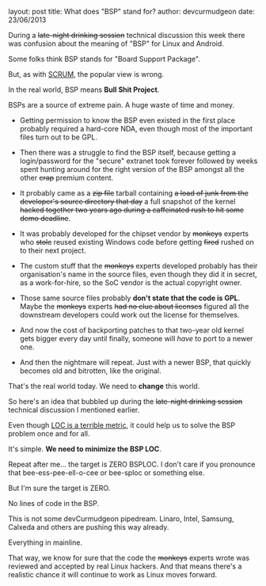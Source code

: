 layout: post
title: What does "BSP" stand for?
author: devcurmudgeon
date: 23/06/2013

During a <strike>late-night drinking session</strike> technical discussion this week there was confusion about the meaning of "BSP" for Linux and Android. 

Some folks think BSP stands for "Board Support Package". 

But, as with [SCRUM](http://www.devcurmudgeon.com/2010/08/28/software-chaos-ridiculously-under-managed/), the popular view is wrong.

In the real world, BSP means <b>Bull Shit Project</b>.

BSPs are a source of extreme pain. A huge waste of time and money.


+ Getting permission to know the BSP even existed in the first place probably required a hard-core NDA, even though most of the important files turn out to be GPL.

+ Then there was a struggle to find the BSP itself, because getting a login/password for the "secure" extranet took forever followed by weeks spent hunting around for the right version of the BSP amongst all the other <strike>crap</strike> premium content.

+ It probably came as a <strike>zip file</strike> tarball containing <strike>a load of junk from the developer's source directory that day</strike> a full snapshot of the kernel<strike> hacked together two years ago during a caffeinated rush to hit some demo deadline</strike>.

+ It was probably developed for the chipset vendor by <strike>monkeys</strike> experts who <strike>stole</strike> reused existing Windows code before getting <strike>fired</strike> rushed on to their next project.

+ The custom stuff that the <strike>monkeys</strike> experts developed probably has their organisation's name in the source files, even though they did it in secret, as a work-for-hire, so the SoC vendor is the actual copyright owner. 

+ Those same source files probably <b>don't state that the code is GPL</b>. Maybe the <strike>monkeys</strike> experts <strike>had no clue about licenses</strike> figured all the downstream developers could work out the license for themselves.

+ And now the cost of backporting patches to that two-year old kernel gets bigger every day until finally, someone will *have* to port to a newer one. 

+ And then the nightmare will repeat. Just with a newer BSP, that quickly becomes old and bitrotten, like the original. 

That's the real world today. We need to <b>change</b> this world.

So here's an idea that bubbled up during the <strike>late-night drinking session</strike> technical discussion I mentioned earlier. 

Even though [LOC is a terrible metric](http://www.devcurmudgeon.com/2013/06/02/the-worst-metric/), it could help us to solve the BSP problem once and for all.

It's simple. <b>We need to minimize the BSP LOC</b>. 

Repeat after me... the target is ZERO BSPLOC. I don't care if you pronounce that bee-ess-pee-ell-o-cee or bee-sploc or something else. 

But I'm sure the target is ZERO.

No lines of code in the BSP. 

This is not some devCurmudgeon pipedream. Linaro, Intel, Samsung, Calxeda and others are pushing this way already. 

Everything in mainline. 

That way, we know for sure that the code the <strike>monkeys</strike> experts wrote was reviewed and accepted by real Linux hackers. And that means there's a realistic chance it will continue to work as Linux moves forward.

